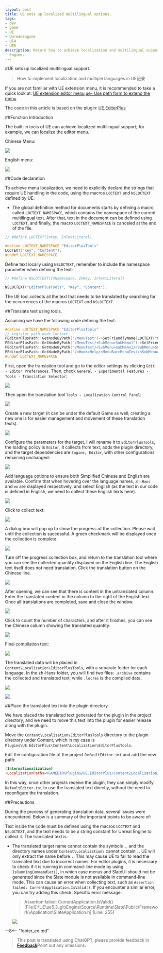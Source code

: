 ```yaml
---
layout: post
title: UE sets up localized multilingual options.
tags:
- dev
- game
- UE
- UnreanEngine
- UE4
- UE5
description: Record how to achieve localization and multilingual support in Unreal
  Engine.
---
```


<meta property="og:title" content="UE 设置本地化多语言" />

#UE sets up localized multilingual support.

> How to implement localization and multiple languages in UE记录

If you are not familiar with UE extension menu, it is recommended to take a quick look at: [UE extension editor menu](ue-扩展编辑器菜单.md),[ue- Use path form to extend the menu](ue-使用路径形式扩展菜单.md)

The code in this article is based on the plugin: [UE.EditorPlus](https://github.com/disenone/UE.EditorPlus)

##Function Introduction

The built-in tools of UE can achieve localized multilingual support; for example, we can localize the editor menu.

Chinese Menu:

![](assets/img/2023-ue-localization/chinese.png)

English menu:

![](assets/img/2023-ue-localization/english.png)

##Code declaration

To achieve menu localization, we need to explicitly declare the strings that require UE handling in the code, using the macros `LOCTEXT` and `NSLOCTEXT` defined by UE.

- The global definition method for documents starts by defining a macro called `LOCTEXT_NAMESPACE`, which contains the namespace of the current multilingual text. After that, text in the document can be defined using `LOCTEXT`, and finally, the macro `LOCTEXT_NAMESPACE` is canceled at the end of the file.

```cpp
// #define LOCTEXT(InKey, InTextLiteral)

#define LOCTEXT_NAMESPACE "EditorPlusTools"
LOCTEXT("Key", "Content");
#undef LOCTEXT_NAMESPACE

```

Define text locally using `NSLOCTEXT`, remember to include the namespace parameter when defining the text:

```cpp
// #define NSLOCTEXT(InNamespace, InKey, InTextLiteral)

NSLOCTEXT("EditorPlusTools", "Key", "Content");
```

The UE tool collects all the text that needs to be translated by searching for the occurrences of the macros `LOCTEXT` and `NSLOCTEXT`.

##Translate text using tools.

Assuming we have the following code defining the text:

```cpp
#define LOCTEXT_NAMESPACE "EditorPlusTools"
// register path node loctext
FEditorPlusPath::GetNodeByPath("/MenuTest")->SetFriendlyName(LOCTEXT("MenuTest", "MenuTest"))->SetFriendlyTips(LOCTEXT("MenuTestTips", "MenuTestTips"));
FEditorPlusPath::GetNodeByPath("/MenuTest/<SubMenu>SubMenu1")->SetFriendlyName(LOCTEXT("SubMenu1", "SubMenu1"))->SetFriendlyTips(LOCTEXT("SubMenu1Tips", "SubMenu1Tips"));
FEditorPlusPath::GetNodeByPath("/MenuTest/<SubMenu>SubMenu1/<SubMenu>SubMenu1")->SetFriendlyName(LOCTEXT("SubMenu1", "SubMenu1"))->SetFriendlyTips(LOCTEXT("SubMenu1Tips", "SubMenu1Tips"));
FEditorPlusPath::GetNodeByPath("/<Hook>Help/<MenuBar>MenuTest/<SubMenu>SubMenu1/<Section>Section1")->SetFriendlyName(LOCTEXT("Section1", "Section1"))->SetFriendlyTips(LOCTEXT("Section1Tips", "Section1Tips"));
#undef LOCTEXT_NAMESPACE
```

First, open the translation tool and go to the editor settings by clicking `Edit - Editor Preferences`. Then, check `General - Experimental Features - Tools - Translation Selector`:

![](assets/img/2023-ue-localization/editor_enable_tool.png)


Then open the translation tool `Tools - Localization Control Panel`:

![](assets/img/2023-ue-localization/editor_open_tool.png)

Create a new target (it can be under the default Game as well; creating a new one is for easier management and movement of these translation texts).

![](assets/img/2023-ue-localization/tool_new_target.png)

Configure the parameters for the target, I will rename it to `EditorPlusTools`, the loading policy is `Editor`, it collects from text, adds the plugin directory, and the target dependencies are `Engine, Editor`, with other configurations remaining unchanged:

![](assets/img/2023-ue-localization/tool_target_config.png)

Add language options to ensure both Simplified Chinese and English are available. Confirm that when hovering over the language names, `zh-Hans` and `en` are displayed respectively, and select English (as the text in our code is defined in English, we need to collect these English texts here).

![](assets/img/2023-ue-localization/tool_target_lang.png)

Click to collect text:

![](assets/img/2023-ue-localization/tool_target_collect.png)

A dialog box will pop up to show the progress of the collection. Please wait until the collection is successful. A green checkmark will be displayed once the collection is complete.

![](assets/img/2023-ue-localization/tool_target_collected.png)

Turn off the progress collection box, and return to the translation tool where you can see the collected quantity displayed on the English line. The English text itself does not need translation. Click the translation button on the Chinese line.

![](assets/img/2023-ue-localization/tool_go_trans.png)

After opening, we can see that there is content in the untranslated column. Enter the translated content in the column to the right of the English text. Once all translations are completed, save and close the window.

![](assets/img/2023-ue-localization/tool_trans.png)

Click to count the number of characters, and after it finishes, you can see the Chinese column showing the translated quantity:

![](assets/img/2023-ue-localization/tool_count.png)

Final compilation text:

![](assets/img/2023-ue-localization/tool_build.png)

The translated data will be placed in `Content\Localization\EditorPlusTools`, with a separate folder for each language. In the zh-Hans folder, you will find two files: `.archive` contains the collected and translated text, while `.locres` is the compiled data.

![](assets/img/2023-ue-localization/tool_ret.png)

![](assets/img/2023-ue-localization/tool_ret2.png)

##Place the translated text into the plugin directory.

We have placed the translated text generated for the plugin in the project directory, and we need to move this text into the plugin for easier release along with the plugin.

Move the `Content\Localization\EditorPlusTools` directory to the plugin directory under Content, which in my case is `Plugins\UE.EditorPlus\Content\Localization\EditorPlusTools`.

Edit the configuration file of the project `DefaultEditor.ini` and add the new path:

```ini
[Internationalization]
+LocalizationPaths=%GAMEDIR%Plugins/UE.EditorPlus/Content/Localization/EditorPlusTools
```

In this way, once other projects receive the plugin, they can simply modify `DefaultEditor.ini` to use the translated text directly, without the need to reconfigure the translation.

##Precautions

During the process of generating translation data, several issues were encountered. Below is a summary of the important points to be aware of:

Text inside the code must be defined using the macros `LOCTEXT` and `NSLOCTEXT`, and the text needs to be a string constant for Unreal Engine to collect it.
The translated text is:

- The translated target name cannot contain the symbols `.`, and the directory names under `Content\Localization\` cannot contain `.`. UE will only extract the name before `.`. This may cause UE to fail to read the translated text due to incorrect names.
For editor plugins, it is necessary to check if it is running in command-line mode by using `IsRunningCommandlet()`, in which case menus and SlateUI should not be generated since the Slate module is not available in command-line mode. This can cause an error when collecting text, such as `Assertion failed: CurrentApplication.IsValid()`. If you encounter a similar error, you can try adding this check. Specific error message:

    > Assertion failed: CurrentApplication.IsValid() [File:E:\UE\ue5.3_git\Engine\Source\Runtime\Slate\Public\Framework\Application\SlateApplication.h] [Line: 255] 

    ![](assets/img/2023-ue-localization/tool_error.png)

--8<-- "footer_en.md"


> This post is translated using ChatGPT, please provide feedback in [**Feedback**](https://github.com/disenone/wiki_blog/issues/new)Point out any omissions. 
